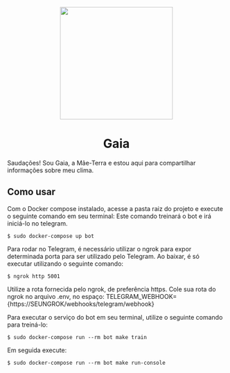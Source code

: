 <p align="center">
  <img src="https://i.imgur.com/sEkmmNN.png" width="260" height="">
</p>

<h1 align="center"> Gaia </h1>

Saudações! Sou Gaia, a Mãe-Terra e estou aqui para compartilhar informações sobre meu clima.

## Como usar
Com o Docker compose instalado, acesse a pasta raiz do projeto e execute o seguinte comando em seu terminal:
Este comando treinará o bot e irá iniciá-lo no telegram.

```$ sudo docker-compose up bot```

Para rodar no Telegram, é necessário utilizar o ngrok para expor determinada porta para ser utilizado pelo Telegram. Ao baixar, é só executar utilizando o seguinte comando:

```$ ngrok http 5001```

Utilize a rota fornecida pelo ngrok, de preferência https. Cole sua rota do ngrok no arquivo .env, no espaço:
TELEGRAM_WEBHOOK={https://SEUNGROK/webhooks/telegram/webhook}

Para executar o serviço do bot em seu terminal, utilize o seguinte comando para treiná-lo:

```$ sudo docker-compose run --rm bot make train```

Em seguida execute:

```$ sudo docker-compose run --rm bot make run-console```




